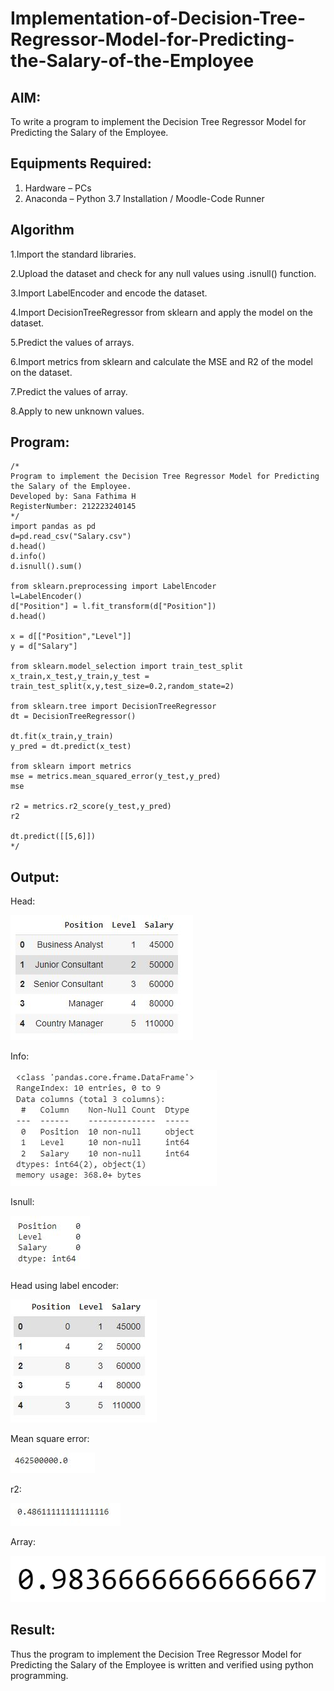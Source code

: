 # Implementation-of-Decision-Tree-Regressor-Model-for-Predicting-the-Salary-of-the-Employee

## AIM:
To write a program to implement the Decision Tree Regressor Model for Predicting the Salary of the Employee.

## Equipments Required:
1. Hardware – PCs
2. Anaconda – Python 3.7 Installation / Moodle-Code Runner

## Algorithm
1.Import the standard libraries.

2.Upload the dataset and check for any null values using .isnull() function.

3.Import LabelEncoder and encode the dataset.

4.Import DecisionTreeRegressor from sklearn and apply the model on the dataset.

5.Predict the values of arrays.

6.Import metrics from sklearn and calculate the MSE and R2 of the model on the dataset.

7.Predict the values of array.

8.Apply to new unknown values.

## Program:
```
/*
Program to implement the Decision Tree Regressor Model for Predicting the Salary of the Employee.
Developed by: Sana Fathima H
RegisterNumber: 212223240145
*/
import pandas as pd
d=pd.read_csv("Salary.csv")
d.head()
d.info()
d.isnull().sum()

from sklearn.preprocessing import LabelEncoder
l=LabelEncoder()
d["Position"] = l.fit_transform(d["Position"])
d.head()

x = d[["Position","Level"]]
y = d["Salary"]

from sklearn.model_selection import train_test_split
x_train,x_test,y_train,y_test = train_test_split(x,y,test_size=0.2,random_state=2)

from sklearn.tree import DecisionTreeRegressor
dt = DecisionTreeRegressor()

dt.fit(x_train,y_train)
y_pred = dt.predict(x_test)

from sklearn import metrics
mse = metrics.mean_squared_error(y_test,y_pred)
mse

r2 = metrics.r2_score(y_test,y_pred)
r2

dt.predict([[5,6]])
*/
```

## Output:
Head:

![Decision Tree Regressor Model for Predicting the Salary of the Employee](https://github.com/RanjithD18/Implementation-of-Decision-Tree-Regressor-Model-for-Predicting-the-Salary-of-the-Employee/blob/main/1.jpg)

Info:

![Decision Tree Regressor Model for Predicting the Salary of the Employee](https://github.com/RanjithD18/Implementation-of-Decision-Tree-Regressor-Model-for-Predicting-the-Salary-of-the-Employee/blob/main/2.jpg)

Isnull:

![Decision Tree Regressor Model for Predicting the Salary of the Employee](https://github.com/RanjithD18/Implementation-of-Decision-Tree-Regressor-Model-for-Predicting-the-Salary-of-the-Employee/blob/main/3.jpg)

Head using label encoder:

![Decision Tree Regressor Model for Predicting the Salary of the Employee](https://github.com/RanjithD18/Implementation-of-Decision-Tree-Regressor-Model-for-Predicting-the-Salary-of-the-Employee/blob/main/4.jpg)

Mean square error:

![Decision Tree Regressor Model for Predicting the Salary of the Employee](https://github.com/RanjithD18/Implementation-of-Decision-Tree-Regressor-Model-for-Predicting-the-Salary-of-the-Employee/blob/main/5.jpg)

r2:

![Decision Tree Regressor Model for Predicting the Salary of the Employee](https://github.com/RanjithD18/Implementation-of-Decision-Tree-Regressor-Model-for-Predicting-the-Salary-of-the-Employee/blob/main/6.jpg)

Array:

![Decision Tree Regressor Model for Predicting the Salary of the Employee](https://github.com/RanjithD18/Implementation-of-Decision-Tree-Regressor-Model-for-Predicting-the-Salary-of-the-Employee/blob/main/7.png)

## Result:
Thus the program to implement the Decision Tree Regressor Model for Predicting the Salary of the Employee is written and verified using python programming.
